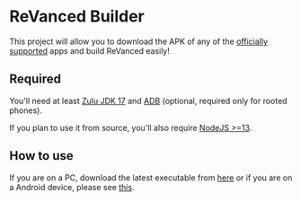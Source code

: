 # ReVanced Builder

This project will allow you to download the APK of any of the [officially supported](https://github.com/revanced/revanced-patches#-list-of-available-patches) apps and build ReVanced easily!

## Required

You'll need at least [Zulu JDK 17](https://www.azul.com/downloads/?version=java-17-lts&package=jdk) and [ADB](https://developer.android.com/studio/command-line/adb) (optional, required only for rooted phones).

If you plan to use it from source, you'll also require [NodeJS >=13](https://nodejs.org/).

## How to use

If you are on a PC, download the latest executable from [here](https://github.com/reisxd/revanced-builder/releases/latest) or if you are on a Android device, please see [this](https://github.com/reisxd/revanced-builder/wiki/How-to-use-revanced-builder-on-Android).

